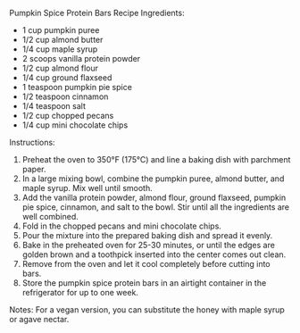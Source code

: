 Pumpkin Spice Protein Bars Recipe
Ingredients:
- 1 cup pumpkin puree 
- 1/2 cup almond butter
- 1/4 cup maple syrup
- 2 scoops vanilla protein powder
- 1/2 cup almond flour
- 1/4 cup ground flaxseed
- 1 teaspoon pumpkin pie spice
- 1/2 teaspoon cinnamon
- 1/4 teaspoon salt
- 1/2 cup chopped pecans
- 1/4 cup mini chocolate chips

Instructions:
1. Preheat the oven to 350°F (175°C) and line a baking dish with parchment paper.
2. In a large mixing bowl, combine the pumpkin puree, almond butter, and maple syrup. Mix well until smooth.
3. Add the vanilla protein powder, almond flour, ground flaxseed, pumpkin pie spice, cinnamon, and salt to the bowl. Stir until all the ingredients are well combined.
4. Fold in the chopped pecans and mini chocolate chips.
5. Pour the mixture into the prepared baking dish and spread it evenly.
6. Bake in the preheated oven for 25-30 minutes, or until the edges are golden brown and a toothpick inserted into the center comes out clean.
7. Remove from the oven and let it cool completely before cutting into bars.
8. Store the pumpkin spice protein bars in an airtight container in the refrigerator for up to one week.

Notes:
For a vegan version, you can substitute the honey with maple syrup or agave nectar.